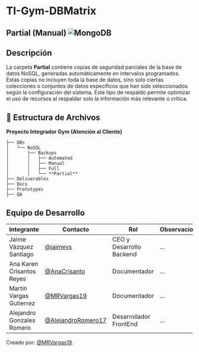# TI-Gym-DBMatrix 
##  Partial (Manual) ![MongoDB](https://img.shields.io/badge/MongoDB-%234ea94b.svg?style=for-the-badge&logo=mongodb&logoColor=white)
##  Descripción  
La carpeta **Partial** contiene copias de seguridad parciales de la base de datos NoSQL, generadas automáticamente en intervalos programados. Estas copias no incluyen toda la base de datos, sino solo ciertas colecciones o conjuntos de datos específicos que han sido seleccionados según la configuración del sistema. Este tipo de respaldo permite optimizar el uso de recursos al respaldar solo la información más relevante o crítica.

## 📁 **Estructura de Archivos** 
**Proyecto Integrador Gym (Atención al Cliente)**

```plaintext
├── DBs
│   └── NoSQL
│       ├── Backups
│       │   ├── Automated
│       │   ├── Manual
│       │   ├── Full
│       │   └── **Partial**
├── Deliverables
├── Docs
├── Prototypes
├── QA
```

##  Equipo de Desarrollo
|Integrante|Contacto|Rol|Observaciones|
|----------|--------|---|-------------|
|Jaime Vázquez Santiago|[@jaimevs](https://github.com/jaimevs)|CEO y Desarrollo Backend|...|
|Ana Karen Crisantos Reyes|[@AnaCrisanto](https://github.com/AnaCrisanto)|Documentador|...|
|Martin Vargas Gutierrez|[@MRVargas19](https://github.com/MRVargas19)|Documentador|...|
|Alejandro Gonzales Romero|[@AlejandroRomero17](https://github.com/AlejandroRomero17)|Desarrollador FrontEnd|...|

Creado por: [@MRVargas19](https://github.com/MRVargas19).